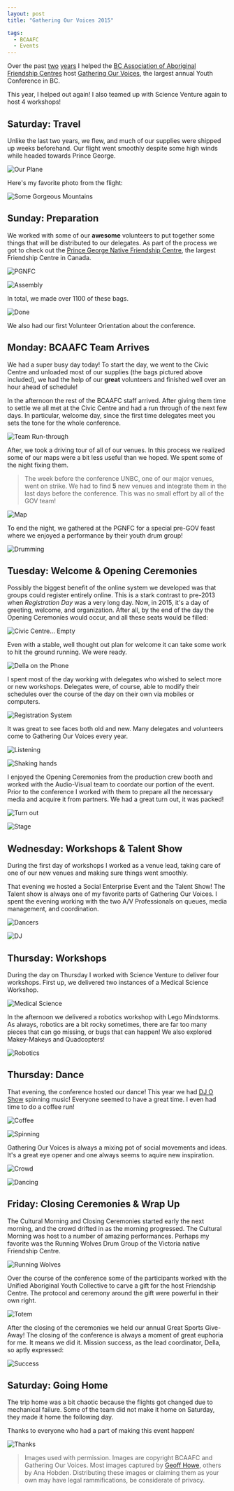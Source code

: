 ```yaml
---
layout: post
title: "Gathering Our Voices 2015"

tags:
  - BCAAFC
  - Events
---
```


Over the past [two](http://www.hoverbear.org/2014/03/21/gathering-our-voices-2014/) [years](http://www.hoverbear.org/2013/03/21/gathering-our-voices-2013/) I helped the [BC Association of Aboriginal Friendship Centres](http://bcaafc.com/) host [Gathering Our Voices](http://gatheringourvoices.bcaafc.com/), the largest annual Youth Conference in BC.

This year, I helped out again! I also teamed up with Science Venture again to host 4 workshops!

## Saturday: Travel

Unlike the last two years, we flew, and much of our supplies were shipped up weeks beforehand. Our flight went smoothly despite some high winds while headed towards Prince George.

![Our Plane](/assets/images/2015/03/Plane-jpg.jpg)

Here's my favorite photo from the flight:

![Some Gorgeous Mountains](/assets/images/2015/03/mountains_01.jpg)

## Sunday: Preparation

We worked with some of our **awesome** volunteers to put together some things that will be distributed to our delegates. As part of the process we got to check out the [Prince George Native Friendship Centre](http://www.pgnfc.com/), the largest Friendship Centre in Canada.

![PGNFC](/assets/images/2015/03/pgnfc.jpg)

![Assembly](/assets/images/2015/03/IMG_20150315_093133.jpg)

In total, we made over 1100 of these bags.

![Done](/assets/images/2015/03/bags.jpg)

We also had our first Volunteer Orientation about the conference.

## Monday: BCAAFC Team Arrives

We had a super busy day today! To start the day, we went to the Civic Centre and unloaded most of our supplies (the bags pictured above included), we had the help of our **great** volunteers and finished well over an hour ahead of schedule!

In the afternoon the rest of the BCAAFC staff arrived. After giving them time to settle we all met at the Civic Centre and had a run through of the next few days. In particular, welcome day, since the first time delegates meet you sets the tone for the whole conference.

![Team Run-through](/assets/images/2015/03/IMG_20150316_163653.jpg)

After, we took a driving tour of all of our venues. In this process we realized some of our maps were a bit less useful than we hoped. We spent some of the night fixing them.

> The week before the conference UNBC, one of our major venues, went on strike. We had to find **5** new venues and integrate them in the last days before the conference. This was no small effort by all of the GOV team!

![Map](/assets/images/2015/03/Capture-1.PNG)

To end the night, we gathered at the PGNFC for a special pre-GOV feast where we enjoyed a performance by their youth drum group!

![Drumming](/assets/images/2015/03/IMG_20150316_182526.jpg)

## Tuesday: Welcome & Opening Ceremonies

Possibly the biggest benefit of the online system we developed was that groups could register entirely online. This is a stark contrast to pre-2013 when *Registration Day* was a very long day. Now, in 2015, it's a day of greeting, welcome, and organization. After all, by the end of the day the Opening Ceremonies would occur, and all these seats would be filled:

![Civic Centre... Empty](/assets/images/2015/03/civic-centre.jpg)

Even with a stable, well thought out plan for welcome it can take some work to hit the ground running. We were ready.

![Della on the Phone](/assets/images/2015/03/della.jpg)

I spent most of the day working with delegates who wished to select more or new workshops. Delegates were, of course, able to modify their schedules over the course of the day on their own via mobiles or computers.

![Registration System](/assets/images/2015/03/computer.jpg)

It was great to see faces both old and new. Many delegates and volunteers come to Gathering Our Voices every year.

![Listening](/assets/images/2015/03/listening.jpg)

![Shaking hands](/assets/images/2015/03/hands.jpg)

I enjoyed the Opening Ceremonies from the production crew booth and worked with the Audio-Visual team to coordate our portion of the event. Prior to the conference I worked with them to prepare all the necessary media and acquire it from partners. We had a great turn out, it was packed!

![Turn out](/assets/images/2015/03/turnout.jpg)

![Stage](/assets/images/2015/03/stage-2.jpg)

## Wednesday: Workshops & Talent Show

During the first day of workshops I worked as a venue lead, taking care of one of our new venues and making sure things went smoothly.

That evening we hosted a Social Enterprise Event and the Talent Show! The Talent show is always one of my favorite parts of Gathering Our Voices. I spent the evening working with the two A/V Professionals on queues, media management, and coordination.

![Dancers](/assets/images/2015/03/dancers.jpg)

![DJ](/assets/images/2015/03/dj.jpg)

## Thursday: Workshops

During the day on Thursday I worked with Science Venture to deliver four workshops. First up, we delivered two instances of a Medical Science Workshop.

![Medical Science](/assets/images/2015/03/handup.jpg)

In the afternoon we delivered a robotics workshop with Lego Mindstorms. As always, robotics are a bit rocky sometimes, there are far too many pieces that can go missing, or bugs that can happen! We also explored Makey-Makeys and Quadcopters!

![Robotics](/assets/images/2015/03/makey.jpg)

## Thursday: Dance

That evening, the conference hosted our dance! This year we had [DJ O Show](http://www.djoshow.com/) spinning music! Everyone seemed to have a great time. I even had time to do a coffee run!

![Coffee](/assets/images/2015/03/coffee.jpg)

![Spinning](/assets/images/2015/03/spinning.jpg)

Gathering Our Voices is always a mixing pot of social movements and ideas. It's a great eye opener and one always seems to aquire new inspiration.

![Crowd](/assets/images/2015/03/signs.jpg)

![Dancing](/assets/images/2015/03/dance.jpg)

## Friday: Closing Ceremonies & Wrap Up

The Cultural Morning and Closing Ceremonies started early the next morning, and the crowd drifted in as the morning progressed. The Cultural Morning was host to a number of amazing performances. Perhaps my favorite was the Running Wolves Drum Group of the Victoria native Friendship Centre.

![Running Wolves](/assets/images/2015/03/wolves.jpg)

Over the course of the conference some of the participants worked with the Unified Aboriginal Youth Collective to carve a gift for the host Friendship Centre. The protocol and ceremony around the gift were powerful in their own right.

![Totem](/assets/images/2015/03/totem.jpg)

After the closing of the ceremonies we held our annual Great Sports Give-Away! The closing of the conference is always a moment of great euphoria for me. It means we did it. Mission success, as the lead coordinator, Della, so aptly expressed:

![Success](/assets/images/2015/03/success.jpg)

## Saturday: Going Home

The trip home was a bit chaotic because the flights got changed due to mechanical failure. Some of the team did not make it home on Saturday, they made it home the following day.

Thanks to everyone who had a part of making this event happen!

![Thanks](/assets/images/2015/03/buttons.jpg)

> Images used with permission. Images are copyright BCAAFC and Gathering Our Voices. Most images captured by [Geoff Howe](http://geoffhowe.net/), others by Ana Hobden. Distributing these images or claiming them as your own may have legal rammifications, be considerate of privacy.
